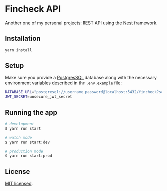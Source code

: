 # Fincheck API

Another one of my personal projects: REST API using the [Nest](https://github.com/nestjs/nest) framework.

## Installation

```bash
yarn install
```

## Setup

Make sure you provide a [PostgresSQL](https://www.postgresql.org/) database along with the necessary environment variables described in the `.env.example` file:

```bash
DATABASE_URL="postgresql://username:password@localhost:5432/fincheck?schema=public"
JWT_SECRET=unsecure_jwt_secret
```

## Running the app

```bash
# development
$ yarn run start

# watch mode
$ yarn run start:dev

# production mode
$ yarn run start:prod
```

## License

[MIT licensed](LICENSE).
